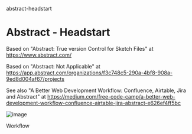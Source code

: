 abstract-headstart
# Abstract - Headstart

Based on "Abstract: True version Control for Sketch Files" at https://www.abstract.com/

Based on "Abstract: Not Applicable" at https://app.abstract.com/organizations/f3c748c5-290a-4bf8-908a-9ed8d004af67/projects

See also "A Better Web Development Workflow: Confluence, Airtable, Jira and Abstract" at https://medium.com/free-code-camp/a-better-web-development-workflow-confluence-airtable-jira-abstract-e626ef4ff5bc

![image](https://user-images.githubusercontent.com/1499433/152988719-d244b36b-971a-4b00-96e7-bc6330739777.png)

Workflow
